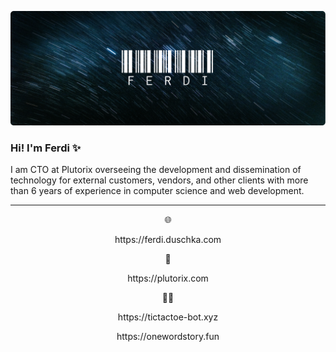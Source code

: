 ![Banner](https://github.com/fduschka/fduschka/blob/main/profile_banner.png?raw=true)

### Hi! I'm Ferdi ✨

I am CTO at Plutorix overseeing the development and dissemination of technology for external customers, vendors, and other clients with more than 6 years of experience in computer science and web development.

___

<p align="center">🌐</p>
<p align="center">https://ferdi.duschka.com</p>

<p align="center">💼</p>
<p align="center">https://plutorix.com</p>

<p align="center">👨‍💻</p>
<p align="center">https://tictactoe-bot.xyz</p>
<p align="center">https://onewordstory.fun</p>
